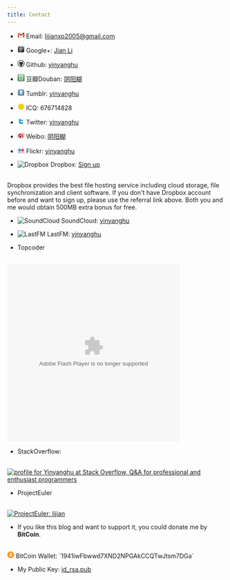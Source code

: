 ```yaml
---
title: Contact
---
```


* <img src="/images/gmail.png" width=16 height=16 alt="Gmail" /> Email: [lijianxp2005@gmail.com](mailto:lijianxp2005@gmail.com)

* <img src="/images/googleplus.png" width=16 height=16 alt="Google Plus" /> Google+: [Jian Li](https://plus.google.com/108823004169597101984)

* <img src="/images/github.png" width=16 height=16 alt="Github" /> Github: [yinyanghu](https://github.com/yinyanghu)

* <img src="/images/douban.png" width=16 height=16 alt="Douban" /> 豆瓣Douban: [阴阳糊](http://www.douban.com/people/lijian_coral)

* <img src="/images/tumblr.png" width=16 height=16 alt="Tumblr" /> Tumblr: [yinyanghu](http://yinyanghu.tumblr.com)

* <img src="/images/icq.png" width=16 height=16 alt="ICQ" /> ICQ: 676714828

* <img src="/images/twitter.png" width=16 height=16 alt="Twitter" /> Twitter: [yinyanghu](https://twitter.com/yinyanghu)

* <img src="/images/weibo.png" width=16 height=16 alt="Weibo" /> Weibo: [阴阳糊](http://weibo.com/yinyanghu)

* <img src="/images/flickr.png" width=16 height=16 alt="Flickr" /> Flickr: [yinyanghu](http://www.flickr.com/photos/yinyanghu)

* <img src="/images/dropbox.ico" width=16 height=16 alt="Dropbox" /> Dropbox: [Sign up](http://db.tt/qMhsuQP2)
<br />
Dropbox provides the best file hosting service including cloud storage, file synchronization and client software. If you don't have Dropbox account before and want to sign up, please use the referral link above. Both you and me would obtain 500MB extra bonus for free.

* <img src="/images/soundcloud.ico" width=16 height=16 alt="SoundCloud" /> SoundCloud: [yinyanghu](https://soundcloud.com/yinyanghu)

* <img src="/images/lastfm.ico" width=16 height=16 alt="LastFM" /> LastFM: [yinyanghu](http://www.last.fm/user/yinyanghu)

* Topcoder
<br />
<object
classid="clsid:d27cdb6e-ae6d-11cf-96b8-444553540000"
codebase="http://fpdownload.macromedia.com/pub/shockwave/cabs/flash/swflash.cab#version=6,0,0,0"
width="400"
height="410"
id="tc_card"
align="middle">
<param name="allowScriptAccess" value="sameDomain" />
<param name="movie" value="http://www.topcoder.com/i/card/tc_card.swf?memberID=22928831"/>
<param name="menu" value="false" />
<param name="quality" value="high" />
<param name="bgcolor" value="#ffffff" />
<embed
src="http://www.topcoder.com/i/card/tc_card.swf?memberID=22928831"
menu="false"
quality="high"
bgcolor="#DEDEDE"
width="400"
height="410"
name="tc_card"
align="middle"
allowScriptAccess="sameDomain"
type="application/x-shockwave-flash"
pluginspage="http://www.macromedia.com/go/getflashplayer" />
</object>

* StackOverflow:
<br />
<a href="http://stackoverflow.com/users/1433231/yinyanghu"><img src="http://stackoverflow.com/users/flair/1433231.png" width="208" height="58" alt="profile for Yinyanghu at Stack Overflow, Q&amp;A for professional and enthusiast programmers" title="profile for Yinyanghu at Stack Overflow, Q&amp;A for professional and enthusiast programmers" /></a>

* ProjectEuler
<br />
<a href="http://projecteuler.net/progress=lijian"><img src="http://projecteuler.net/profile/lijian.png" alt="ProjectEuler: lijian" /></a>

* If you like this blog and want to support it, you could donate me by **BitCoin**.
<br />
<img src="/images/bitcoin.png" width=16 height=16 alt="BitCoin" /> BitCoin Wallet: `1941iwFbwwd7XND2NPGAkCCQTwJtsm7DGa`

* My Public Key: [id_rsa.pub](/files/id_rsa.pub)
